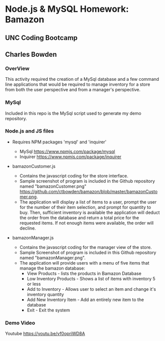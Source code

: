 # Node.js & MySQL Homework: Bamazon
## UNC Coding Bootcamp
## Charles Bowden

### OverView

This activity required the creation of a MySql database and a few command line applications that would be required to manage inventory for a store from both the user perspective and from a manager's perspective.  

### MySql

Included in this repo is the MySql script used to generate my demo repository.

### Node.js and JS files

- Requires NPM packages 'mysql' and 'inquirer'
  - MySql https://www.npmjs.com/package/mysql
  - Inquirer https://www.npmjs.com/package/inquirer

- bamazonCustomer.js 
  - Contains the javascript coding for the store interface.
  - Sample screenshot of program is included in the Github repository named "bamazonCustomer.png" https://github.com/ctbowden/bamazon/blob/master/bamazonCustomer.png.
  - The application will display a list of items to a user, prompt the user for the number of their item selection, and prompt for quantity to buy.  Then, sufficient inventory is available the application will deduct the order from the database and return a total price for the requested items.  If not enough items were available, the order will decline.

- bamazonManager.js
  - Contains the javascript coding for the manager view of the store.  
  - Sample Screenshot of program is included in this Github repository named "bamazonManager.png".
  - The application will provide users with a menu of five items that manage the bamazon database:
     - View Products - lists the products in Bamazon Database
     - Low Inventory Products - Shows a list of items with inventory 5 or less
     - Add to Inventory - Allows user to select an item and change it's inventory quantity
     - Add New Inventory Item - Add an entirely new item to the database
     - Exit - Exit the system

### Demo Video

Youtube https://youtu.be/vf0opriWD8A
